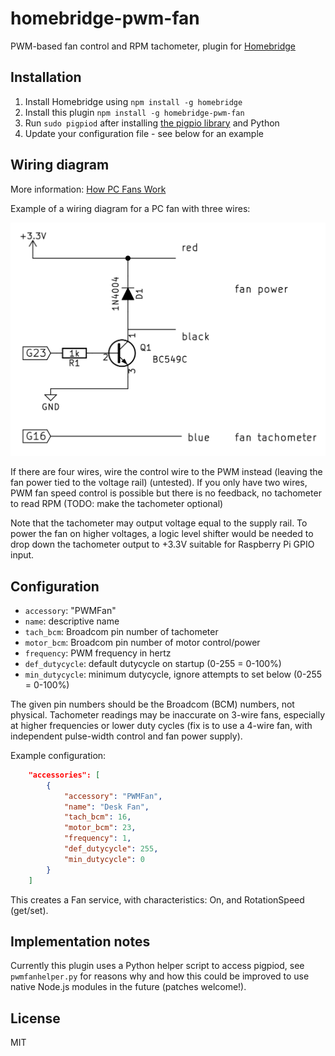 # homebridge-pwm-fan

PWM-based fan control and RPM tachometer, plugin for [Homebridge](https://github.com/nfarina/homebridge)

## Installation
1.	Install Homebridge using `npm install -g homebridge`
2.	Install this plugin `npm install -g homebridge-pwm-fan`
3.	Run `sudo pigpiod` after installing [the pigpio library](http://abyz.co.uk/rpi/pigpio/) and Python
4.	Update your configuration file - see below for an example

## Wiring diagram

More information: [How PC Fans Work](http://pcbheaven.com/wikipages/How_PC_Fans_Work/)

Example of a wiring diagram for a PC fan with three wires:

![PC fan with 3 wires](wiring-3w.png)

If there are four wires, wire the control wire to the PWM instead (leaving the fan power tied to the voltage rail) (untested).
If you only have two wires, PWM fan speed control is possible but there is no feedback, no tachometer to read RPM (TODO: make the tachometer optional)

Note that the tachometer may output voltage equal to the supply rail. To power the fan on higher voltages,
a logic level shifter would be needed to drop down the tachometer output to +3.3V suitable for Raspberry Pi GPIO input.


## Configuration
* `accessory`: "PWMFan"
* `name`: descriptive name
* `tach_bcm`: Broadcom pin number of tachometer
* `motor_bcm`: Broadcom pin number of motor control/power
* `frequency`: PWM frequency in hertz
* `def_dutycycle`: default dutycycle on startup (0-255 = 0-100%)
* `min_dutycycle`: minimum dutycycle, ignore attempts to set below (0-255 = 0-100%)

The given pin numbers should be the Broadcom (BCM) numbers, not physical.
Tachometer readings may be inaccurate on 3-wire fans, especially at higher frequencies or lower duty cycles
(fix is to use a 4-wire fan, with independent pulse-width control and fan power supply).

Example configuration:

```json
    "accessories": [
        {
            "accessory": "PWMFan",
            "name": "Desk Fan",
            "tach_bcm": 16,
            "motor_bcm": 23,
            "frequency": 1,
            "def_dutycycle": 255,
            "min_dutycycle": 0
        }
    ]
```

This creates a Fan service, with characteristics: On, and RotationSpeed (get/set).

## Implementation notes

Currently this plugin uses a Python helper script to access pigpiod, see `pwmfanhelper.py`
for reasons why and how this could be improved to use native Node.js modules in the future
(patches welcome!).

## License

MIT


